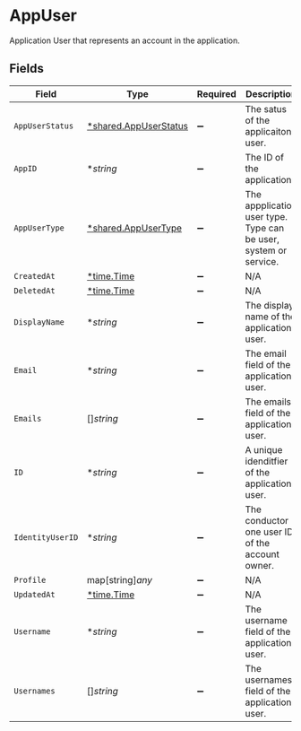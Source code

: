 # AppUser

Application User that represents an account in the application.


## Fields

| Field                                                                | Type                                                                 | Required                                                             | Description                                                          |
| -------------------------------------------------------------------- | -------------------------------------------------------------------- | -------------------------------------------------------------------- | -------------------------------------------------------------------- |
| `AppUserStatus`                                                      | [*shared.AppUserStatus](../../../pkg/models/shared/appuserstatus.md) | :heavy_minus_sign:                                                   | The satus of the applicaiton user.                                   |
| `AppID`                                                              | **string*                                                            | :heavy_minus_sign:                                                   | The ID of the application.                                           |
| `AppUserType`                                                        | [*shared.AppUserType](../../../pkg/models/shared/appusertype.md)     | :heavy_minus_sign:                                                   | The appplication user type. Type can be user, system or service.     |
| `CreatedAt`                                                          | [*time.Time](https://pkg.go.dev/time#Time)                           | :heavy_minus_sign:                                                   | N/A                                                                  |
| `DeletedAt`                                                          | [*time.Time](https://pkg.go.dev/time#Time)                           | :heavy_minus_sign:                                                   | N/A                                                                  |
| `DisplayName`                                                        | **string*                                                            | :heavy_minus_sign:                                                   | The display name of the application user.                            |
| `Email`                                                              | **string*                                                            | :heavy_minus_sign:                                                   | The email field of the application user.                             |
| `Emails`                                                             | []*string*                                                           | :heavy_minus_sign:                                                   | The emails field of the application user.                            |
| `ID`                                                                 | **string*                                                            | :heavy_minus_sign:                                                   | A unique idenditfier of the application user.                        |
| `IdentityUserID`                                                     | **string*                                                            | :heavy_minus_sign:                                                   | The conductor one user ID of the account owner.                      |
| `Profile`                                                            | map[string]*any*                                                     | :heavy_minus_sign:                                                   | N/A                                                                  |
| `UpdatedAt`                                                          | [*time.Time](https://pkg.go.dev/time#Time)                           | :heavy_minus_sign:                                                   | N/A                                                                  |
| `Username`                                                           | **string*                                                            | :heavy_minus_sign:                                                   | The username field of the application user.                          |
| `Usernames`                                                          | []*string*                                                           | :heavy_minus_sign:                                                   | The usernames field of the application user.                         |